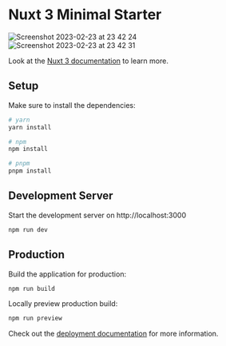 # Nuxt 3 Minimal Starter
![Screenshot 2023-02-23 at 23 42 24](https://user-images.githubusercontent.com/82959081/221037195-6f350811-d70a-467a-b3f9-14e8f3a3f631.png)
![Screenshot 2023-02-23 at 23 42 31](https://user-images.githubusercontent.com/82959081/221037243-09e427d5-e738-4848-a7b2-7808bc034f5a.png)

Look at the [Nuxt 3 documentation](https://nuxt.com/docs/getting-started/introduction) to learn more.

## Setup

Make sure to install the dependencies:

```bash
# yarn
yarn install

# npm
npm install

# pnpm
pnpm install
```

## Development Server

Start the development server on http://localhost:3000

```bash
npm run dev
```

## Production

Build the application for production:

```bash
npm run build
```

Locally preview production build:

```bash
npm run preview
```

Check out the [deployment documentation](https://nuxt.com/docs/getting-started/deployment) for more information.

